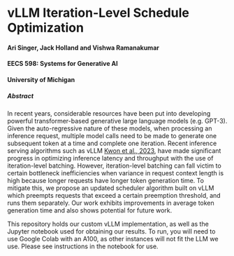 
# vLLM Iteration-Level Schedule Optimization
#### Ari Singer, Jack Holland and Vishwa Ramanakumar
#### EECS 598: Systems for Generative AI
#### University of Michigan


##### Abstract
In recent years, considerable resources have been put into developing powerful transformer-based generative large language models (e.g. GPT-3). Given the auto-regressive nature of these models, when processing an inference request, multiple model calls need to be made to generate one subsequent token at a time and complete one iteration. Recent inference serving algorithms such as vLLM [Kwon et al., 2023](https://arxiv.org/abs/2309.06180), have made significant progress in optimizing inference latency and throughput with the use of iteration-level batching. However, iteration-level batching can fall victim to certain bottleneck inefficiencies when variance in request context length is high because longer requests have longer token generation time. To mitigate this, we propose an updated scheduler algorithm built on vLLM which preempts requests that exceed a certain preemption threshold, and runs them separately. Our work exhibits improvements in average token generation time and also shows potential for future work. 


This repository holds our custom vLLM implementation, as well as the Jupyter notebook used for obtaining our results. To run, you will need to use Google Colab with an A100, as other instances will not fit the LLM we use. Please see instructions in the notebook for use.

